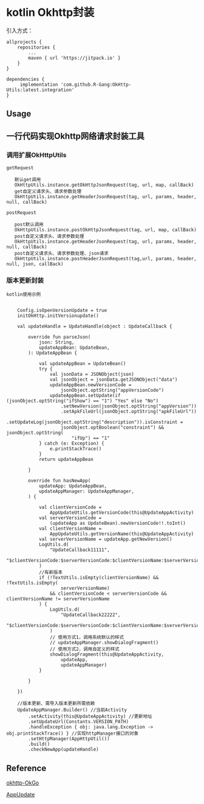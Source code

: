 # kotlin Okhttp封装

引入方式：

    allprojects {
        repositories {
            ...
            maven { url 'https://jitpack.io' }
        }
    }

    dependencies {
         implementation 'com.github.R-Gang:OkHttp-Utils:latest.integration'
    }

## Usage

## 一行代码实现Okhttp网络请求封装工具

### 调用扩展OkHttpUtils

	getRequest

```
   默认get调用
   OkHttpUtils.instance.getOkHttpJsonRequest(tag, url, map, callBack)
   get自定义请求头、请求参数处理
   OkHttpUtils.instance.getHeaderJsonRequest(tag, url, params, header, null, callBack)
```

	postRequest

```
   post默认调用
   OkHttpUtils.instance.postOkHttpJsonRequest(tag, url, map, callBack)
   post自定义请求头、请求参数处理
   OkHttpUtils.instance.getHeaderJsonRequest(tag, url, params, header, null, callBack)
   post自定义请求头、请求参数处理、json请求
   OkHttpUtils.instance.postHeaderJsonRequest(tag,url, params, header, null, json, callBack)
```

### 版本更新封装

	kotlin使用示例

```

    Config.isOpenVersionUpdate = true
    initOkHttp.initVersionupdate()
        
	val updateHandle = UpdateHandle(object : UpdateCallback {

		override fun parseJson(
			json: String,
			updateAppBean: UpdateBean,
		): UpdateAppBean {

			val updateAppBean = UpdateBean()
			try {
				val jsonData = JSONObject(json)
				val jsonObject = jsonData.getJSONObject("data")
				updateAppBean.newVersionCode =
					jsonObject.optString("appVersionCode")
				updateAppBean.setUpdate(if (jsonObject.optString("ifShow") == "1") "Yes" else "No")
					.setNewVersion(jsonObject.optString("appVersion"))
					.setApkFileUrl(jsonObject.optString("apkFileUrl"))
					.setUpdateLog(jsonObject.optString("description")).isConstraint =
					jsonObject.optBoolean("constraint") && jsonObject.optString(
						"ifUp") == "1"
			} catch (e: Exception) {
				e.printStackTrace()
			}
			return updateAppBean

		}

		override fun hasNewApp(
			updateApp: UpdateAppBean,
			updateAppManager: UpdateAppManager,
		) {

			val clientVersionCode =
				AppUpdateUtils.getVersionCode(this@UpdateAppActivity)
			val serverVersionCode =
				(updateApp as UpdateBean).newVersionCode!!.toInt()
			val clientVersionName =
				AppUpdateUtils.getVersionName(this@UpdateAppActivity)
			val serverVersionName = updateApp.getNewVersion()
			LogUtils.d(
				"UpdateCallback11111",
				"$clientVersionCode:$serverVersionCode:$clientVersionName:$serverVersionName"
			)
			//有新版本
			if (!TextUtils.isEmpty(clientVersionName) && !TextUtils.isEmpty(
					serverVersionName)
				&& clientVersionCode < serverVersionCode && clientVersionName != serverVersionName
			) {
				LogUtils.d(
					"UpdateCallback22222",
					"$clientVersionCode:$serverVersionCode:$clientVersionName:$serverVersionName"
				)
				// 使用方式1，调用系统默认的样式
				// updateAppManager.showDialogFragment()
				// 使用方式2，调用自定义的样式
				showDialogFragment(this@UpdateAppActivity,
					updateApp,
					updateAppManager)
			}

		}

	})

	//版本更新、需导入版本更新所需依赖
	UpdateAppManager.Builder() //当前Activity
		.setActivity(this@UpdateAppActivity) //更新地址
		.setUpdateUrl(Constants.VERSION_PATH)
		.handleException { obj: java.lang.Exception -> obj.printStackTrace() } //实现httpManager接口的对象
		.setHttpManager(AppHttpUtil())
		.build()
		.checkNewApp(updateHandle)
```

## Reference

[okhttp-OkGo](https://github.com/jeasonlzy/okhttp-OkGo)

[AppUpdate](https://github.com/WVector/AppUpdate)
